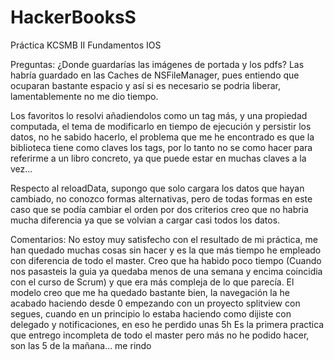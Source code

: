 # HackerBooksS
Práctica KCSMB II Fundamentos IOS

Preguntas:
¿Donde guardarías las imágenes de portada y los pdfs?
Las habría guardado en las Caches de NSFileManager, pues entiendo que ocuparan bastante espacio y así si es necesario se podria liberar, lamentablemente no me dio tiempo.

Los favoritos lo resolvi añadiendolos como un tag más, y una propiedad computada, el tema de modificarlo en tiempo de ejecución y persistir los datos, no he sabido hacerlo, el problema que me he encontrado es que la biblioteca tiene como claves los tags, por lo tanto no se como hacer para referirme a un libro concreto, ya que puede estar en muchas claves a la vez...

Respecto al reloadData, supongo que solo cargara los datos que hayan cambiado, no conozco formas alternativas, pero de todas formas en este caso que se podía cambiar el orden por dos criterios creo que no habria mucha diferencia ya que se volvian a cargar casi todos los datos.


Comentarios:
No estoy muy satisfecho con el resultado de mi práctica, me han quedado muchas cosas sin hacer y es la que más tiempo he empleado con diferencia de todo el master.
Creo que ha habido poco tiempo (Cuando nos pasasteis la guia ya quedaba menos de una semana y encima coincidia con el curso de Scrum) y que era más compleja de lo que parecía.
El modelo creo que me ha quedado bastante bien, la navegación la he acabado haciendo desde 0 empezando con un proyecto splitview con segues, cuando en un principio lo estaba haciendo como dijiste con delegado y notificaciones, en eso he perdido unas 5h
Es la primera practica que entrego incompleta de todo el master pero más no he podido hacer, son las 5 de la mañana... me rindo
